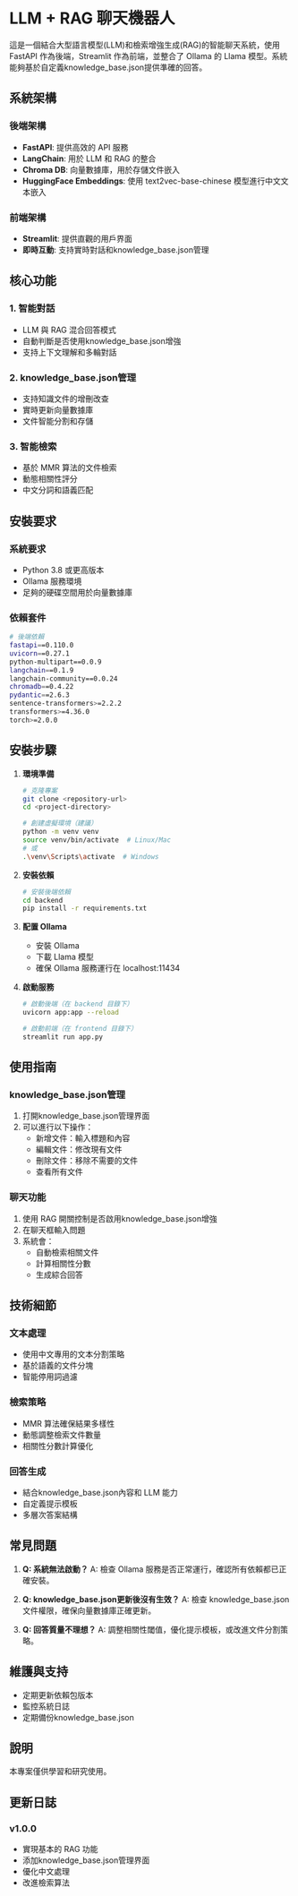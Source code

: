 # LLM + RAG 聊天機器人

這是一個結合大型語言模型(LLM)和檢索增強生成(RAG)的智能聊天系統，使用 FastAPI 作為後端，Streamlit 作為前端，並整合了 Ollama 的 Llama 模型。系統能夠基於自定義knowledge_base.json提供準確的回答。

## 系統架構

### 後端架構
- **FastAPI**: 提供高效的 API 服務
- **LangChain**: 用於 LLM 和 RAG 的整合
- **Chroma DB**: 向量數據庫，用於存儲文件嵌入
- **HuggingFace Embeddings**: 使用 text2vec-base-chinese 模型進行中文文本嵌入

### 前端架構
- **Streamlit**: 提供直觀的用戶界面
- **即時互動**: 支持實時對話和knowledge_base.json管理

## 核心功能

### 1. 智能對話
- LLM 與 RAG 混合回答模式
- 自動判斷是否使用knowledge_base.json增強
- 支持上下文理解和多輪對話

### 2. knowledge_base.json管理
- 支持知識文件的增刪改查
- 實時更新向量數據庫
- 文件智能分割和存儲

### 3. 智能檢索
- 基於 MMR 算法的文件檢索
- 動態相關性評分
- 中文分詞和語義匹配

## 安裝要求

### 系統要求
- Python 3.8 或更高版本
- Ollama 服務環境
- 足夠的硬碟空間用於向量數據庫

### 依賴套件
```bash
# 後端依賴
fastapi==0.110.0
uvicorn==0.27.1
python-multipart==0.0.9
langchain==0.1.9
langchain-community==0.0.24
chromadb==0.4.22
pydantic==2.6.3
sentence-transformers>=2.2.2
transformers>=4.36.0
torch>=2.0.0
```

## 安裝步驟

1. **環境準備**
   ```bash
   # 克隆專案
   git clone <repository-url>
   cd <project-directory>
   
   # 創建虛擬環境（建議）
   python -m venv venv
   source venv/bin/activate  # Linux/Mac
   # 或
   .\venv\Scripts\activate  # Windows
   ```

2. **安裝依賴**
   ```bash
   # 安裝後端依賴
   cd backend
   pip install -r requirements.txt
   ```

3. **配置 Ollama**
   - 安裝 Ollama
   - 下載 Llama 模型
   - 確保 Ollama 服務運行在 localhost:11434

4. **啟動服務**
   ```bash
   # 啟動後端（在 backend 目錄下）
   uvicorn app:app --reload
   
   # 啟動前端（在 frontend 目錄下）
   streamlit run app.py
   ```

## 使用指南

### knowledge_base.json管理
1. 打開knowledge_base.json管理界面
2. 可以進行以下操作：
   - 新增文件：輸入標題和內容
   - 編輯文件：修改現有文件
   - 刪除文件：移除不需要的文件
   - 查看所有文件

### 聊天功能
1. 使用 RAG 開關控制是否啟用knowledge_base.json增強
2. 在聊天框輸入問題
3. 系統會：
   - 自動檢索相關文件
   - 計算相關性分數
   - 生成綜合回答

## 技術細節

### 文本處理
- 使用中文專用的文本分割策略
- 基於語義的文件分塊
- 智能停用詞過濾

### 檢索策略
- MMR 算法確保結果多樣性
- 動態調整檢索文件數量
- 相關性分數計算優化

### 回答生成
- 結合knowledge_base.json內容和 LLM 能力
- 自定義提示模板
- 多層次答案結構

## 常見問題

1. **Q: 系統無法啟動？**
   A: 檢查 Ollama 服務是否正常運行，確認所有依賴都已正確安裝。

2. **Q: knowledge_base.json更新後沒有生效？**
   A: 檢查 knowledge_base.json 文件權限，確保向量數據庫正確更新。

3. **Q: 回答質量不理想？**
   A: 調整相關性閾值，優化提示模板，或改進文件分割策略。

## 維護與支持

- 定期更新依賴包版本
- 監控系統日誌
- 定期備份knowledge_base.json

## 說明

本專案僅供學習和研究使用。

## 更新日誌

### v1.0.0
- 實現基本的 RAG 功能
- 添加knowledge_base.json管理界面
- 優化中文處理
- 改進檢索算法